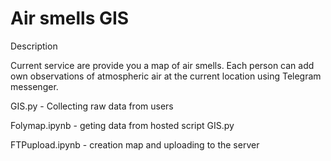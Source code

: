 # Air smells GIS

Description

Current service are provide you a map of air smells. Each person can add own observations of atmospheric air at the current location using Telegram messenger.

GIS.py - Collecting raw data from users

Folymap.ipynb - geting data from hosted script GIS.py

FTPupload.ipynb - creation map and uploading to the server
